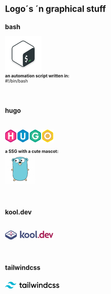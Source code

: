 # Logo´s ´n graphical stuff

## bash

<img src="logos\bash.png" height="120"><br>**an automation script written in:**<br>
#!/bin/bash<br>

<br><br>

## hugo

<br>

<img src="logos\hugo.png" width="160"><br><br>
**a SSG with a cute mascot:**<br>
<img src="logos\gomascot.png" width="100">

<br><br>

## kool.dev

<br>

<img src="logos\kool.png" width="160"><br>

<br><br>

## tailwindcss

<br>
<img src="logos\tailwind-logo.svg" width="180"><br>

<br>
